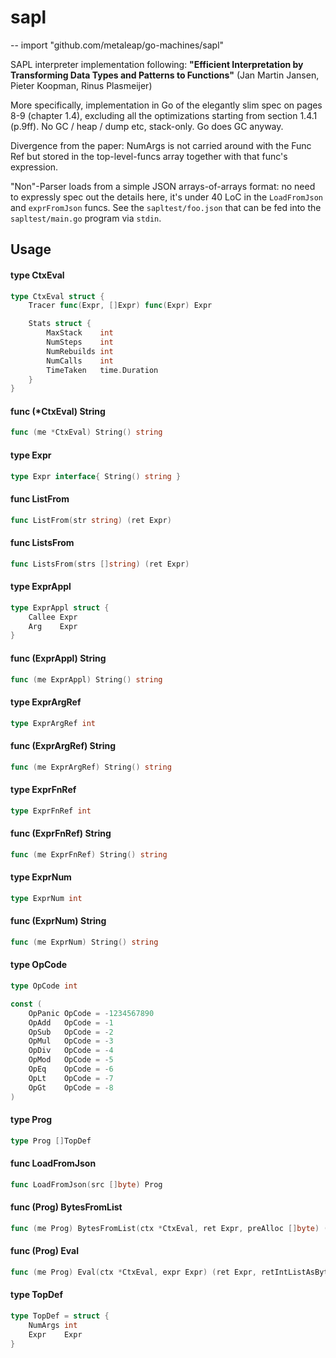 # sapl
--
    import "github.com/metaleap/go-machines/sapl"

SAPL interpreter implementation following: **"Efficient Interpretation by
Transforming Data Types and Patterns to Functions"** (Jan Martin Jansen, Pieter
Koopman, Rinus Plasmeijer)

More specifically, implementation in Go of the elegantly slim spec on pages 8-9
(chapter 1.4), excluding all the optimizations starting from section 1.4.1
(p.9ff). No GC / heap / dump etc, stack-only. Go does GC anyway.

Divergence from the paper: NumArgs is not carried around with the Func Ref but
stored in the top-level-funcs array together with that func's expression.

"Non"-Parser loads from a simple JSON arrays-of-arrays format: no need to
expressly spec out the details here, it's under 40 LoC in the `LoadFromJson` and
`exprFromJson` funcs. See the `sapltest/foo.json` that can be fed into the
`sapltest/main.go` program via `stdin`.

## Usage

#### type CtxEval

```go
type CtxEval struct {
	Tracer func(Expr, []Expr) func(Expr) Expr

	Stats struct {
		MaxStack    int
		NumSteps    int
		NumRebuilds int
		NumCalls    int
		TimeTaken   time.Duration
	}
}
```


#### func (*CtxEval) String

```go
func (me *CtxEval) String() string
```

#### type Expr

```go
type Expr interface{ String() string }
```


#### func  ListFrom

```go
func ListFrom(str string) (ret Expr)
```

#### func  ListsFrom

```go
func ListsFrom(strs []string) (ret Expr)
```

#### type ExprAppl

```go
type ExprAppl struct {
	Callee Expr
	Arg    Expr
}
```


#### func (ExprAppl) String

```go
func (me ExprAppl) String() string
```

#### type ExprArgRef

```go
type ExprArgRef int
```


#### func (ExprArgRef) String

```go
func (me ExprArgRef) String() string
```

#### type ExprFnRef

```go
type ExprFnRef int
```


#### func (ExprFnRef) String

```go
func (me ExprFnRef) String() string
```

#### type ExprNum

```go
type ExprNum int
```


#### func (ExprNum) String

```go
func (me ExprNum) String() string
```

#### type OpCode

```go
type OpCode int
```


```go
const (
	OpPanic OpCode = -1234567890
	OpAdd   OpCode = -1
	OpSub   OpCode = -2
	OpMul   OpCode = -3
	OpDiv   OpCode = -4
	OpMod   OpCode = -5
	OpEq    OpCode = -6
	OpLt    OpCode = -7
	OpGt    OpCode = -8
)
```

#### type Prog

```go
type Prog []TopDef
```


#### func  LoadFromJson

```go
func LoadFromJson(src []byte) Prog
```

#### func (Prog) BytesFromList

```go
func (me Prog) BytesFromList(ctx *CtxEval, ret Expr, preAlloc []byte) (retIntListAsBytes []byte)
```

#### func (Prog) Eval

```go
func (me Prog) Eval(ctx *CtxEval, expr Expr) (ret Expr, retIntListAsBytes []byte)
```

#### type TopDef

```go
type TopDef = struct {
	NumArgs int
	Expr    Expr
}
```
